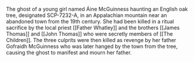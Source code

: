 The ghost of a young girl named Áine McGuinness haunting an English oak tree, designated SCP-7232-A, in an Appalachian mountain near an abandoned town from the 19th century. She had been killed in a ritual sacrifice by the local priest [[Father Whatley]] and the brothers [[James Thomas]] and [[John Thomas]] who were secretly members of [[The Children]]. The three culprits were then killed as revenge by her father Gofraidh McGuinness who was later hanged by the town from the tree, causing the ghost to manifest and mourn her father.